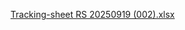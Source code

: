 [Tracking-sheet RS 20250919 (002).xlsx](https://github.com/user-attachments/files/22681012/Tracking-sheet.RS.20250919.002.xlsx)
